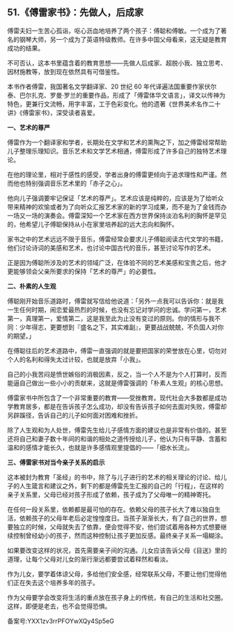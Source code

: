 ## 51.《傅雷家书》：先做人，后成家
傅雷夫妇一生苦心孤诣，呕心沥血地培养了两个孩子：傅聪和傅敏。一个成为了著名的钢琴大师，另一个成为了英语特级教师。在许多中国父母看来，这无疑是教育成功的结果。


不可否认，这本书里蕴含着的教育思想——先做人后成家、超脱小我、独立思考、因材施教等，放到现在依然具有可借鉴性。


本书作者傅雷，我国著名文学翻译家、20 世纪 60 年代译遍法国重要作家伏尔泰、巴尔扎克、罗曼·罗兰的重要作品，形成了「傅雷体华文语言」，译文以传神为特色，更兼行文流畅，用字丰富，工于色彩变化。他的遗著《世界美术名作二十讲》《傅雷家书》，深受读者喜爱。


**一、艺术的尊严**


傅雷作为一个翻译家和学者，长期处在文学和艺术的熏陶之下，加之傅雷经常帮助儿子整理乐理知识。音乐艺术和文学艺术相通，傅雷形成了许多自己的独特艺术理论。


在他的理论里，相对于感性的感受，学者出身的傅雷更倾向于追求理性和严谨。然而他也特别强调音乐艺术里的「赤子之心」。


他向儿子强调要牢记保证「艺术的尊严」。艺术应该是纯粹的，应该是为了给听众带来精神的欢愉或者为了向听众汇报艺术家的新的学习成果，而不是为了金钱而办一场又一场的演奏会。傅雷深知一个艺术家在西方世界保持淡泊名利的胸怀是罕见的，他希望儿子傅聪保持从小在家里培养起的远大志向和胸怀。


家书之中的艺术远远不限于音乐，傅雷经常会要求儿子傅聪阅读古代文学的书籍，他们讨论诗词的美感和艺术，也讨论中国古代的音乐，甚至讨论写作的艺术。


正是因为傅聪所涉及的艺术的领域广泛，在体验不同的艺术美感和宝贵之后，他才更能够领会父亲所要求的保持「艺术的尊严」的必要性。


**二、朴素的人生观**


傅聪刚开始音乐道路时，傅雷就写信给他说道：「另外一点我可以告诉你：就是我一生任何时期，闹恋爱最热烈的时候，也没有忘记对学问的忠诚。学问第一，艺术第一，真理第一，爱情第二，这是我至此为止没有变过的原则。你的情形与我不同：少年得志，更要想到『盛名之下，其实难副』，更要战战兢兢，不负国人对你的期望。」


在傅聪往后的艺术道路中，傅雷一直强调的就是要把国家的荣誉放在心里，切勿对个人的名利和得失太过计较，也就是放弃「小我」。


自己的小我苦闷是愤世嫉俗的消极因素，反之，当一个人不是为个人打算时，反而能逼自己做出一些小小的贡献来，这就是傅雷强调的「朴素人生观」的核心思想。


傅雷家书中所包含了一个非常重要的教育——受挫教育。现代社会大多数都是成功学教育居多，都是在告诉孩子怎么成功，却没有告诉孩子如何去面对失败，傅雷却另辟蹊径，告诉自己的儿子如何面对困难和挫折。


除了人生观和为人处世，傅雷先生给儿子感情方面的建议也是非常有价值的。甚至还将自己和妻子数十年间的和谐的相处之道传授给儿子，他认为只有平静、含蓄和温和的感情才能长久，也就是许多感情观里提倡的——「细水长流」。


**三、傅雷家书对当今亲子关系的启示**


这本被封为教育「圣经」的书中，除了与儿子进行的艺术的相关理论的讨论、给儿子的人生箴言和建议之外，剩下的都是傅雷先生汇报的自己的「行程」，在这样的亲子关系里，父母已经对孩子形成了依赖，孩子成为了父母唯一的精神寄托。


在任何一段关系里，依赖都是最可怕的存在。依赖父母的孩子长大了难以独自生活，依赖孩子的父母年老后必定惶惶度日。当孩子渐渐长大，有了自己的世界，想要独立的时候，父母就失去了依靠，便会觉得不安，他们尝试着用各种方式想要继续控制曾经幼小的孩子，然而这种控制让孩子更加反感。最终亲子关系一塌糊涂。


如果要改变这样的状况，首先需要亲子间的沟通。儿女应该告诉父母《目送》里的道理，让每个父母对儿女的渐行渐远都要尝试着释然和看淡。


作为儿女，要学着体谅父母，多给他们安全感，经常联系父母，不要让他们觉得他们正在失去这个培养多年的孩子。


作为父母要学会改变将生活的重点放在孩子身上的传统，有自己的生活和社交圈。这样，即便是老去，也不会觉得恐惧。


备案号:YXX1zv3rrPFOYwXQy4Sp5eG

